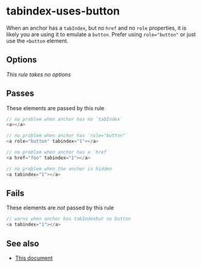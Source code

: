 # tabindex-uses-button


When an anchor has a `tabIndex`, but no `href` and no `role` properties,
it is likely you are using it to emulate a `button`.  Prefer using `role="button"`
or just use the `<button` element.


## Options

*This rule takes no options*

## Passes

These elements are passed by this rule
```js
// no problem when anchor has no `tabIndex`
<a></a>

// no problem when anchor has `role="button"`
<a role="button" tabindex="1"></a>

// no problem when anchor has a `href`
<a href="foo" tabindex="1"></a>

// no problem when the anchor is hidden
<a tabindex="1"></a>
```

## Fails

These elements are *not* passed by this rule
```js
// warns when anchor has tabIndexbut no button
<a tabindex="1"></a>
```

## See also

 - [This document](https://developer.mozilla.org/en-US/docs/Web/Accessibility/ARIA/ARIA_Techniques/Using_the_button_role)